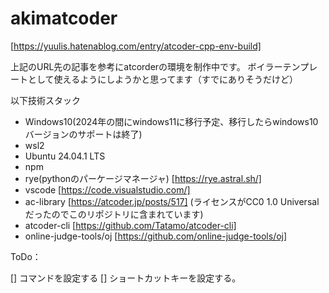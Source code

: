 # akimatcoder

[https://yuulis.hatenablog.com/entry/atcoder-cpp-env-build]

上記のURL先の記事を参考にatcorderの環境を制作中です。
ボイラーテンプレートとして使えるようにしようかと思ってます（すでにありそうだけど）

以下技術スタック

* Windows10(2024年の間にwindows11に移行予定、移行したらwindows10バージョンのサポートは終了)
* wsl2
* Ubuntu 24.04.1 LTS
* npm
* rye(pythonのパーケージマネージャ) [https://rye.astral.sh/]
* vscode [https://code.visualstudio.com/]
* ac-library [https://atcoder.jp/posts/517] (ライセンスがCC0 1.0 Universalだったのでこのリポジトリに含まれています)
* atcoder-cli [https://github.com/Tatamo/atcoder-cli]
* online-judge-tools/oj [https://github.com/online-judge-tools/oj]

ToDo：

[] コマンドを設定する
[] ショートカットキーを設定する。